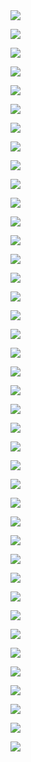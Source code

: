 
<div>
    <div> <img src="/img/02.jpg" </div>  
</div>
<p></p>
<div>
    <div> <img src="/img/03.jpg" </div>  
</div>
<p></p>
<div>
    <div> <img src="/img/04.jpg" </div>  
</div>
<p></p>
<div>
    <div> <img src="/img/05.jpg" </div>  
</div>
<p></p>
<div>
    <div> <img src="/img/06.jpg" </div>  
</div>
<p></p>
<div>
    <div> <img src="/img/07.jpg" </div>  
</div>
<p></p>
<div>
    <div> <img src="/img/08.jpg" </div>  
</div>
<p></p>
<div>
    <div> <img src="/img/09.jpg" </div>  
</div>
<p></p>
<div>
    <div> <img src="/img/10.jpg" </div>  
</div>
<p></p>
<div>
    <div> <img src="/img/11.jpg" </div>  
</div>
<p></p>
<div>
    <div> <img src="/img/12.jpg" </div>  
</div>
<p></p>
<div>
    <div> <img src="/img/13.jpg" </div>  
</div>
<p></p>
<div>
    <div> <img src="/img/14.jpg" </div>  
</div>
<p></p>
<div>
    <div> <img src="/img/15.jpg" </div>  
</div>
<p></p>
<div>
    <div> <img src="/img/16.jpg" </div>  
</div>
<p></p>
<div>
    <div> <img src="/img/17.jpg" </div>  
</div>
<p></p>
<div>
    <div> <img src="/img/18.jpg" </div>  
</div>
<p></p>
<div>
    <div> <img src="/img/19.jpg" </div>  
</div>
<p></p>
<div>
    <div> <img src="/img/20.jpg" </div>  
</div>
<p></p>
<div>
    <div> <img src="/img/21.jpg" </div>  
</div>
<p></p>
<div>
    <div> <img src="/img/22.jpg" </div>  
</div>
<p></p>
<div>
    <div> <img src="/img/23.jpg" </div>  
</div>
<p></p>
<div>
    <div> <img src="/img/24.jpg" </div>  
</div>
<p></p>
<div>
    <div> <img src="/img/25.jpg" </div>  
</div>
<p></p>
<div>
    <div> <img src="/img/26.jpg" </div>  
</div>
<p></p>
<div>
    <div> <img src="/img/27.jpg" </div>  
</div>
<p></p>
<div>
    <div> <img src="/img/28.jpg" </div>  
</div>
<p></p>
<div>
    <div> <img src="/img/29.jpg" </div>  
</div>
<p></p>
<div>
    <div> <img src="/img/30.jpg" </div>  
</div>
<p></p>
<div>
    <div> <img src="/img/31.jpg" </div>  
</div>
<p></p>
<div>
    <div> <img src="/img/32.jpg" </div>  
</div>
<p></p>
<div>
    <div> <img src="/img/33.jpg" </div>  
</div>
<p></p>
<div>
    <div> <img src="/img/34.jpg" </div>  
</div>
<p></p>
<div>
    <div> <img src="/img/35.jpg" </div>  
</div>
<p></p>
<div>
    <div> <img src="/img/36.jpg" </div>  
</div>
<p></p>
<div>
    <div> <img src="/img/37.jpg" </div>  
</div>
<p></p>
<div>
    <div> <img src="/img/38.jpg" </div>  
</div>
<p></p>
<div>
    <div> <img src="/img/39.jpg" </div>  
</div>
<p></p>
<div>
    <div> <img src="/img/40.jpg" </div>  
</div>
<p></p>
<div>
    <div> <img src="/img/41.jpg" </div>  
</div>
<p></p>


